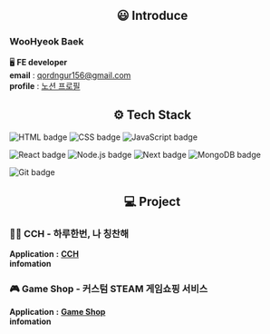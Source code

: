 <div align="center">
    <h2> 😃 Introduce </h2>
</div>

### **WooHyeok Baek**<br>
🖥  **FE developer**<br>
**email** : qordngur156@gmail.com <br>
**profile** : <a href="https://lapis-bench-cc8.notion.site/Woohyeok-Baek-933015630cb34a349325fb4c7bd5e152?pvs=4">노션 프로필</a>

<div align="center">
    <h2>⚙️ Tech Stack</h2>
</div>

![HTML badge](https://img.shields.io/badge/HTML-E34F26?style=flat-square&logo=HTML&logoColor=white) ![CSS badge](https://img.shields.io/badge/CSS-1572B6?style=flat-square&logo=CSS&logoColor=white) ![JavaScript badge](https://img.shields.io/badge/Javascript-F7DF1E?style=flat-square&logo=javascript&logoColor=white)

![React badge](https://img.shields.io/badge/React-61DAFB?style=flat-square&logo=react&logoColor=white) ![Node.js badge](https://img.shields.io/badge/Node.js-339933?style=flat-square&logo=node.js&logoColor=white) ![Next badge](https://img.shields.io/badge/Next-000000?style=flat-square&logo=next.js&logoColor=white) ![MongoDB badge](https://img.shields.io/badge/MongoDB-47A248?style=flat-square&logo=mongoDB&logoColor=white)

![Git badge](https://img.shields.io/badge/Git-F05032?style=flat-square&logo=Git&logoColor=white)

<div align="center">
    <h2>💻 Project</h2>
</div>

### 🙋‍♀️ **CCH** - 하루한번, 나 칭찬해
**Application** **:** **<a href="https://web-cch-p8xrq2mlfs3c9q1.sel3.cloudtype.app">CCH</a>**<br>
**infomation**
<br>

### 🎮 **Game Shop** - 커스텀 STEAM 게임쇼핑 서비스
**Application** **:** **<a href="https://woohyeok97.github.io">Game Shop</a>**<br>
**infomation**


